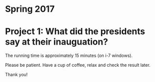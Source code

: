 ﻿# Spring 2017
# Project 1: What did the presidents say at their inauguation?

The running time is approximately 15 minutes (on i-7 windows).

Please be patient. Have a cup of coffee, relax and check the result later.

Thank you!